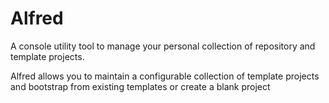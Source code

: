 # Alfred

A console utility tool to manage your personal collection of repository and template projects. 

Alfred allows you to maintain a configurable collection of template projects and bootstrap from existing templates or create a blank project